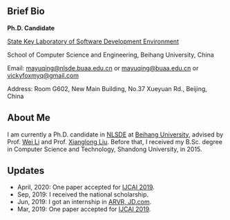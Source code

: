 ## Brief Bio
**Ph.D. Candidate**

[State Key Laboratory of Software Development Environment](http://www.nlsde.buaa.edu.cn/)

School of Computer Science and Engineering, Beihang University, China

Email: mayuqing@nlsde.buaa.edu.cn or
             mayuqing@buaa.edu.cn or
             vickyfoxmyq@gmail.com

Address: Room G602, New Main Building, No.37 Xueyuan Rd., Beijing, China

## About Me
I am currently a Ph.D. candidate in [NLSDE](http://www.nlsde.buaa.edu.cn/) at [Beihang University](https://www.buaa.edu.cn/), advised by Prof. [Wei Li](http://sites.nlsde.buaa.edu.cn/~liwei/) and Prof. [Xianglong Liu](http://sites.nlsde.buaa.edu.cn/~xlliu/). Before that, I received my B.Sc. degree in Computer Science and Technology, Shandong University, in 2015.

## Updates

* April, 2020: One paper accepted for [IJCAI 2019](https://www.ijcai20.org/).
* Sep, 2019: I received the national scholarship.
* Jun, 2019: I got an internship in [ARVR, JD.com](https://ar.jd.com/).
* Mar, 2019: One paper accepted for [IJCAI 2019](http://ijcai19.org/).


